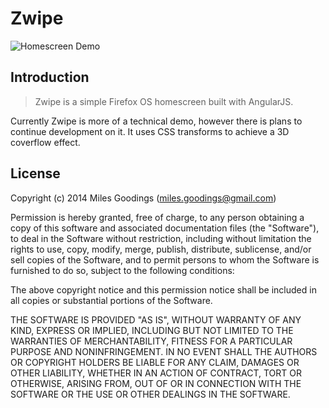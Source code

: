 # Zwipe

![Homescreen Demo](http://i.imgur.com/FDgcl8y.png)

## Introduction

> Zwipe is a simple Firefox OS homescreen built with AngularJS.

Currently Zwipe is more of a technical demo, however there is plans to continue development on it. It uses CSS transforms to achieve a 3D coverflow effect.

## License

Copyright (c) 2014 Miles Goodings (miles.goodings@gmail.com)

Permission is hereby granted, free of charge, to any person obtaining a copy of this software and associated documentation files (the "Software"), to deal in the Software without restriction, including without limitation the rights to use, copy, modify, merge, publish, distribute, sublicense, and/or sell copies of the Software, and to permit persons to whom the Software is furnished to do so, subject to the following conditions:

The above copyright notice and this permission notice shall be included in all copies or substantial portions of the Software.

THE SOFTWARE IS PROVIDED "AS IS", WITHOUT WARRANTY OF ANY KIND, EXPRESS OR IMPLIED, INCLUDING BUT NOT LIMITED TO THE WARRANTIES OF MERCHANTABILITY, FITNESS FOR A PARTICULAR PURPOSE AND NONINFRINGEMENT. IN NO EVENT SHALL THE AUTHORS OR COPYRIGHT HOLDERS BE LIABLE FOR ANY CLAIM, DAMAGES OR OTHER LIABILITY, WHETHER IN AN ACTION OF CONTRACT, TORT OR OTHERWISE, ARISING FROM, OUT OF OR IN CONNECTION WITH THE SOFTWARE OR THE USE OR OTHER DEALINGS IN THE SOFTWARE.
